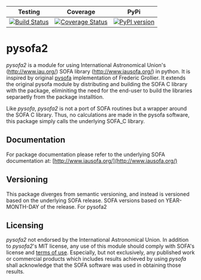 | Testing | Coverage | PyPi |
| :-----: | :------: | :--: |
| [![Build Status](https://travis-ci.org/duncaneddy/pysofa2.svg?branch=master)](https://travis-ci.org/duncaneddy/pysofa2) | [![Coverage Status](https://coveralls.io/repos/github/duncaneddy/pysofa2/badge.svg?branch=master)](https://coveralls.io/github/duncaneddy/pysofa2?branch=master) | [![PyPI version](https://badge.fury.io/py/pysofa2.svg)](https://badge.fury.io/py/pysofa2) |

# pysofa2

*pysofa2* is a module for using International Astronomical
 Union's (<http://www.iau.org/>) SOFA library (<http://www.iausofa.org/>) in 
python. It is inspired by original [pysofa](https://pypi.org/project/pysofa/)
implementation of Frederic Grollier. It extends the original pysofa module by
distributing and building the SOFA C library with the package, eliminiting the
need for the end-user to build the libraries separaetly from the package 
installtion.

Like *pysofa*, *pysofa2* is not a port of SOFA routines but a wrapper around the 
SOFA C library. Thus, no calculations are made in the pysofa software, this package
simply calls the underlying SOFA_C library.

## Documentation

For package documentation please refer to the underlying SOFA documentation at:
[http://www.iausofa.org/](http://www.iausofa.org/)

## Versioning

This package diverges from semantic versioning, and instead is versioned based on
the underlying SOFA release. SOFA versions based on YEAR-MONTH-DAY of the release.
For pysofa2

## Licensing

*pysofa2* not endorsed by the International Astronomical Union. 
In addition to *pysofa2*'s MIT license, any use of this module should comply 
with SOFA's license and [terms of use](http://www.iausofa.org/copyr.pdf). 
Especially, but not exclusively, any published work or commercial products 
which includes results achieved by using *pysofa* shall acknowledge that the 
SOFA software was used in obtaining those results.